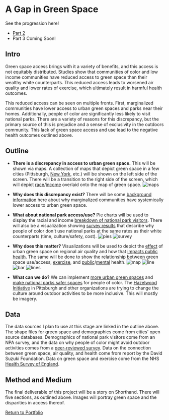 # A Gap in Green Space

See the progression here!
- [Part 2](https://taypopp.github.io/Popp-Portfolio/FinalProject2_tpopp.html)
- Part 3 Coming Soon!

## Intro

Green space access brings with it a variety of benefits, and this access is not equitably distributed. Studies show that communities of color and low income communities have reduced access to green space than their wealthy white counterparts. This reduced access leads to worsened air quality and lower rates of exercise, which ultimately result in harmful health outcomes. 

This reduced access can be seen on multiple fronts. First, marginalized communities have lower access to urban green spaces and parks near their homes. Additionally, people of color are significantly less likely to visit national parks. There are a variety of reasons for this discrepancy, but the primary source of this is prejudice and a sense of exclusivity in the outdoors community. This lack of green space access and use lead to the negative health outcomes outlined above.

## Outline

- **There is a discrepancy in access to urban green space.** This will be shown via maps. A collection of maps that depict green space in a few cities (Pittsburgh, [New York](https://data.cityofnewyork.us/browse?q=GIS+green+space+), etc.) will be shown on the left side of the screen. There will be a transition to the right side of the screen, which will depict [race](https://pghgishub-pittsburghpa.opendata.arcgis.com/datasets/pittsburghpa::parks-open-space-plan-transition-data/explore?location=40.453841%2C-79.934124%2C11.44)/[income](https://pghgishub-pittsburghpa.opendata.arcgis.com/datasets/pittsburghpa::pittsburgh-2014-cdbg-block-groups/explore?location=40.429365%2C-79.981385%2C11.26) overlaid onto the map of green space.
![maps](https://taypopp.github.io/Popp-Portfolio/5F06A74B-737A-49DA-9172-50E0D3138A19.jpeg)

- **Why does this discrepancy exist?** There will be some [background information](https://www.ncbi.nlm.nih.gov/pmc/articles/PMC3590901/) here about why marginalized communities have systemically lower access to urban green space.
- **What about national park access/use?** Pie charts will be used to display the racial and income [breakdown of national park visitors](https://irma.nps.gov/DataStore/DownloadFile/495294#page19). There will also be a visualization showing [survey results](https://cnr.ncsu.edu/news/2022/02/historic-discrimination-to-blame-for-diversity-gap-in-us-parks-expert-says/) that describe why people of color don't use national parks at the same rates as their white counterparts (time, culture/safety, cost).
![pies](https://taypopp.github.io/Popp-Portfolio/AF514E8A-FC63-46EF-B75A-91FF584AFEDF.jpeg)
![survey](https://taypopp.github.io/Popp-Portfolio/1C942A78-4758-4633-9660-A7B2069D7A4D.jpeg)
- **Why does this matter?** Visualizations will be used to depict the [effect](https://www.sciencedirect.com/science/article/abs/pii/S1353829218312863) of urban green space on regional air quality and how that [impacts public health](https://davidsuzuki.org/wp-content/uploads/2017/09/impact-green-space-heat-air-pollution-urban-communities.pdf). The same will be done to show the relationship between green space use/access, [exercise](https://www.ncbi.nlm.nih.gov/pmc/articles/PMC3444752/), and [public](https://www.ncbi.nlm.nih.gov/pmc/articles/PMC3710158/)/[mental](https://blogs.iu.edu/ecohealth/2021/05/04/the-association-between-green-space-and-physical-activity-on-mental-health/) health.
![map](https://taypopp.github.io/Popp-Portfolio/E40B18B4-6E3C-4BD6-9C49-B91C17CA96FB.jpeg)
![line](https://taypopp.github.io/Popp-Portfolio/ACB8F579-DCD4-4FB7-BBA1-AB19E4D053EA.jpeg)
![bar](https://taypopp.github.io/Popp-Portfolio/11CD4CE0-0D20-420D-B93F-713A4218C883.jpeg)
![lines](https://taypopp.github.io/Popp-Portfolio/C44131FB-74A3-4566-BA8F-5E6CD3D2797C.jpeg)

- **What can we do?** We can implement [more urban green spaces](https://www.nrpa.org/our-work/partnerships/initiatives/parks-for-inclusion/policy-guide/) and [make national parks safer spaces](https://seas.umich.edu/news/creating-welcoming-spaces-national-parks-all-visitors) for people of color. The [Hazelwood Initiative](https://www.hazelwoodinitiative.org/projects-8) in Pittsburgh and other organizations are trying to change the culture around outdoor activities to be more inclusive. This will mostly be imagery.

## Data

The data sources I plan to use at this stage are linked in the outline above. The shape files for green space and demographics come from cities' open source databases. Demographics of national park visitors come from an NPA survey, and the data on why people of color might avoid outdoor activities comes from a [peer-reviewed survey](https://journals.sagepub.com/doi/10.1123/rsj.35.2.130#core-collateral-purchase-access). Data on the connection between green space, air quality, and health come from report by the David Suzuki Foundation. Data on green space and exercise come from the NHS [Health Survey of England](https://digital.nhs.uk/data-and-information/publications/statistical/health-survey-for-england/health-survey-for-england-2004-health-of-ethnic-minorities-headline-results). 

## Method and Medium

The final deliverable of this project will be a story on Shorthand. There will five sections, as outlined above. Images will portray green space and the disparities in access thereof.

[Return to Portfolio](https://taypopp.github.io/Popp-Portfolio)
